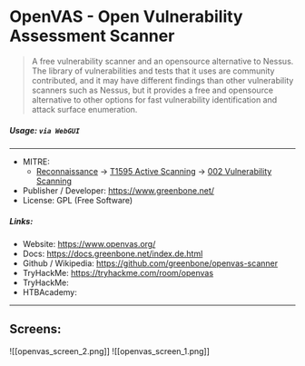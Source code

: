 # OpenVAS - Open Vulnerability Assessment Scanner
> A free vulnerability scanner and an opensource alternative to Nessus. The library of vulnerabilities and tests that it uses are community contributed, and it may have different findings than other vulnerability scanners such as Nessus, but it provides a free and opensource alternative to other options for fast vulnerability identification and attack surface enumeration.

##### Usage: `via WebGUI`
___
- MITRE: 
	- [Reconnaissance](https://attack.mitre.org/tactics/TA0043/) -> [T1595 Active Scanning](https://attack.mitre.org/techniques/T1595/) -> [002 Vulnerability Scanning](https://attack.mitre.org/techniques/T1595/002/)
- Publisher / Developer: https://www.greenbone.net/
- License: GPL (Free Software)

##### Links:
- Website: https://www.openvas.org/
- Docs: https://docs.greenbone.net/index.de.html
- Github / Wikipedia: https://github.com/greenbone/openvas-scanner
- TryHackMe: https://tryhackme.com/room/openvas
- TryHackMe: 
- HTBAcademy:
 ___
## Screens:
![[openvas_screen_2.png]]
![[openvas_screen_1.png]]

